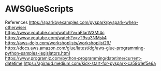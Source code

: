 # AWSGlueScripts

References 
https://sparkbyexamples.com/pyspark/pyspark-when-otherwise/ <br />
https://www.youtube.com/watch?v=aEIarW3Ml4c <br />
https://www.youtube.com/watch?v=vT9vu3NMsk4 <br />
https://aws-dojo.com/workshoplists/workshoplist29/ <br />
https://docs.aws.amazon.com/glue/latest/dg/aws-glue-programming-python-samples-legislators.html <br />
https://www.programiz.com/python-programming/datetime/current-datetime
https://agiraud.medium.com/kick-start-for-pyspark-ca59b1ef5e6a

